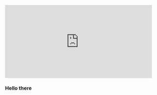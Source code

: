 <iframe src="https://giphy.com/embed/Nx0rz3jtxtEre" width="480" height="240" frameBorder="0" class="giphy-embed" allowFullScreen></iframe><p><a href="https://giphy.com/gifs/mrw-top-escalator-Nx0rz3jtxtEre"></a></p>

### Hello there 

<!--
**Kwayzaar/kwayzaar** is a ✨ _special_ ✨ repository because its `README.md` (this file) appears on your GitHub profile.

Here are some ideas to get you started:

- 🔭 I’m currently working on ...
- 🌱 I’m currently learning ...
- 👯 I’m looking to collaborate on ...
- 🤔 I’m looking for help with ...
- 💬 Ask me about ...
- 📫 How to reach me: ...
- 😄 Pronouns: ...
- ⚡ Fun fact: ...
-->
